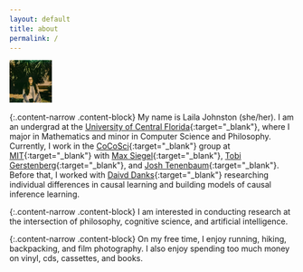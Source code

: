 ```yaml
---
layout: default
title: about
permalink: /
---
```


<!-- {:.profile .content-mid}
![palmleaves](/imgs/lcj_palmleaves_2021.jpg =100x20) -->

<img src="/imgs/lcj_palmleaves_2021.jpg" width="75" height="75"/>

{:.content-narrow .content-block}
My name is Laila Johnston (she/her). I am an undergrad at the [University of Central Florida](https://www.ucf.edu/){:target="_blank"}, where I major in Mathematics and minor in Computer Science and Philosophy. Currently, I work in the [CoCoSci](http://cocosci.mit.edu/){:target="_blank"} group at [MIT](https://web.mit.edu/){:target="_blank"} with [Max Siegel](http://web.mit.edu/maxs/www/){:target="_blank"}, [Tobi Gerstenberg](http://cicl.stanford.edu/member/tobias_gerstenberg/){:target="_blank"}, and [Josh Tenenbaum](http://cocosci.mit.edu/josh){:target="_blank"}. Before that, I worked with [Daivd Danks](https://www.daviddanks.org/){:target="_blank"} researching individual differences in causal learning and building models of causal inference learning. 

{:.content-narrow .content-block}
I am interested in conducting research at the intersection of philosophy, cognitive science, and artificial intelligence. 

<!-- {:.content-narrow .content-block} -->
<!-- Outside of research,  -->

{:.content-narrow .content-block}
On my free time, I enjoy running, hiking, backpacking, and film photography. I also enjoy spending too much money on vinyl, cds, cassettes, and books. 
